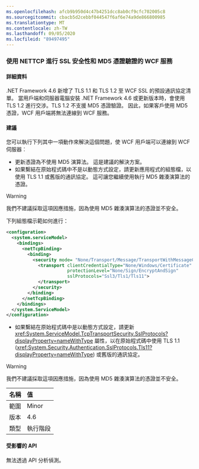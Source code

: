 ```yaml
---
ms.openlocfilehash: afcb9b950d4c47b4251dcc8ab0cf9cfc702005c8
ms.sourcegitcommit: cbacb5d2cebbf044547f6af6e74a9de866800985
ms.translationtype: MT
ms.contentlocale: zh-TW
ms.lasthandoff: 09/05/2020
ms.locfileid: "89497495"
---
```

### <a name="wcf-services-that-use-nettcp-with-ssl-security-and-md5-certificate-authentication"></a>使用 NETTCP 進行 SSL 安全性和 MD5 憑證驗證的 WCF 服務

#### <a name="details"></a>詳細資料

.NET Framework 4.6 新增了 TLS 1.1 和 TLS 1.2 至 WCF SSL 的預設通訊協定清單。 當用戶端和伺服器電腦安裝 .NET Framework 4.6 或更新版本時，會使用 TLS 1.2 進行交涉。TLS 1.2 不支援 MD5 憑證驗證。 因此，如果客戶使用 MD5 憑證，WCF 用戶端將無法連線到 WCF 服務。

#### <a name="suggestion"></a>建議

您可以執行下列其中一項動作來解決這個問題，使 WCF 用戶端可以連線到 WCF 伺服器︰

- 更新憑證為不使用 MD5 演算法。 這是建議的解決方案。
- 如果繫結在原始程式碼中不是以動態方式設定，請更新應用程式的組態檔，以使用 TLS 1.1 或舊版的通訊協定。 這可讓您繼續使用執行 MD5 雜湊演算法的憑證。

> [!WARNING]
> 我們不建議採取這項因應措施，因為使用 MD5 雜湊演算法的憑證並不安全。

下列組態檔示範如何進行：

```xml
<configuration>
  <system.serviceModel>
    <bindings>
      <netTcpBinding>
        <binding>
          <security mode= "None/Transport/Message/TransportWithMessageCredential" >
            <transport clientCredentialType="None/Windows/Certificate"
                       protectionLevel="None/Sign/EncryptAndSign"
                       sslProtocols="Ssl3/Tls1/Tls11">
            </transport>
          </security>
        </binding>
      </netTcpBinding>
    </bindings>
  </system.ServiceModel>
</configuration>
```

- 如果繫結在原始程式碼中是以動態方式設定，請更新 <xref:System.ServiceModel.TcpTransportSecurity.SslProtocols?displayProperty=nameWithType> 屬性，以在原始程式碼中使用 TLS 1.1 (<xref:System.Security.Authentication.SslProtocols.Tls11?displayProperty=nameWithType>) 或舊版的通訊協定。

> [!WARNING]
> 我們不建議採取這項因應措施，因為使用 MD5 雜湊演算法的憑證並不安全。

| 名稱    | 值   |
|:--------|:--------|
| 範圍   | Minor   |
| 版本 | 4.6     |
| 類型    | 執行階段 |

#### <a name="affected-apis"></a>受影響的 API

無法透過 API 分析偵測。

<!--

#### Affected APIs

Not detectable via API analysis.

-->
